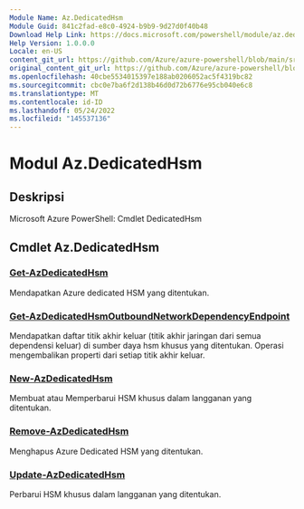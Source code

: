 ```yaml
---
Module Name: Az.DedicatedHsm
Module Guid: 841c2fad-e8c0-4924-b9b9-9d27d0f40b48
Download Help Link: https://docs.microsoft.com/powershell/module/az.dedicatedhsm
Help Version: 1.0.0.0
Locale: en-US
content_git_url: https://github.com/Azure/azure-powershell/blob/main/src/DedicatedHsm/help/Az.DedicatedHsm.md
original_content_git_url: https://github.com/Azure/azure-powershell/blob/main/src/DedicatedHsm/help/Az.DedicatedHsm.md
ms.openlocfilehash: 40cbe5534015397e188ab0206052ac5f4319bc82
ms.sourcegitcommit: cbc0e7ba6f2d138b46d0d72b6776e95cb040e6c8
ms.translationtype: MT
ms.contentlocale: id-ID
ms.lasthandoff: 05/24/2022
ms.locfileid: "145537136"
---
```

# Modul Az.DedicatedHsm
## Deskripsi
Microsoft Azure PowerShell: Cmdlet DedicatedHsm

## Cmdlet Az.DedicatedHsm
### [Get-AzDedicatedHsm](Get-AzDedicatedHsm.md)
Mendapatkan Azure dedicated HSM yang ditentukan.

### [Get-AzDedicatedHsmOutboundNetworkDependencyEndpoint](Get-AzDedicatedHsmOutboundNetworkDependencyEndpoint.md)
Mendapatkan daftar titik akhir keluar (titik akhir jaringan dari semua dependensi keluar) di sumber daya hsm khusus yang ditentukan.
Operasi mengembalikan properti dari setiap titik akhir keluar.

### [New-AzDedicatedHsm](New-AzDedicatedHsm.md)
Membuat atau Memperbarui HSM khusus dalam langganan yang ditentukan.

### [Remove-AzDedicatedHsm](Remove-AzDedicatedHsm.md)
Menghapus Azure Dedicated HSM yang ditentukan.

### [Update-AzDedicatedHsm](Update-AzDedicatedHsm.md)
Perbarui HSM khusus dalam langganan yang ditentukan.

